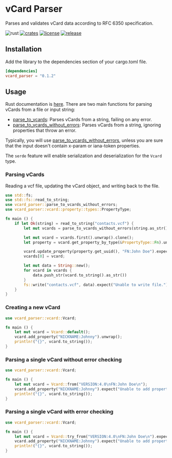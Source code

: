 # vCard Parser

Parses and validates vCard data according to RFC 6350 specification.

![rust](https://github.com/kenianbei/vcard_parser/actions/workflows/rust.yml/badge.svg)
[![crates](https://img.shields.io/crates/v/vcard_parser.svg)](https://crates.io/crates/vcard_parser)
[![license](https://shields.io/badge/license-MIT-%23373737)](https://github.com/kenianbei/vcard_parser/blob/main/LICENSE)
[![release](https://img.shields.io/github/v/release/kenianbei/vcard_parser)](https://github.com/kenianbei/vcard_parser/tags)

## Installation

Add the library to the dependencies section of your cargo.toml file.

```toml
[dependencies]
vcard_parser = "0.1.2"
```

## Usage

Rust documentation is [here](https://docs.rs/vcard_parser/latest/vcard_parser). There are two main functions for parsing vCards from a file or input string:

* [parse_to_vcards](https://docs.rs/vcard_parser/latest/vcard_parser/fn.parse_to_vcards.html): Parses vCards from a string, failing on any error.
* [parse_to_vcards_without_errors](https://docs.rs/vcard_parser/latest/vcard_parser/fn.parse_to_vcards_without_errors.html): Parses vCards from a string, ignoring properties that throw an error.

Typically, you will use [parse_to_vcards_without_errors](https://docs.rs/vcard_parser/latest/vcard_parser/fn.parse_to_vcards_without_errors.html), unless you are sure that the input doesn't contain x-param or iana-token properties.

The `serde` feature will enable serialization and deserialization for the `Vcard` type.

### Parsing vCards

Reading a vcf file, updating the vCard object, and writing back to the file.

```rust
use std::fs;
use std::fs::read_to_string;
use vcard_parser::parse_to_vcards_without_errors;
use vcard_parser::vcard::property::types::PropertyType;

fn main () {
    if let Ok(string) = read_to_string("contacts.vcf") {
        let mut vcards = parse_to_vcards_without_errors(string.as_str());

        let mut vcard = vcards.first().unwrap().clone();
        let property = vcard.get_property_by_type(&PropertyType::Fn).unwrap();

        vcard.update_property(property.get_uuid(), "FN:John Doe").expect("Unable to update property.");
        vcards[0] = vcard;

        let mut data = String::new();
        for vcard in vcards {
            data.push_str(vcard.to_string().as_str())
        }
        fs::write("contacts.vcf", data).expect("Unable to write file.");
    }
}
```

### Creating a new vCard

```rust
use vcard_parser::vcard::Vcard;

fn main () {
    let mut vcard = Vcard::default();
    vcard.add_property("NICKNAME:Johnny").unwrap();
    println!("{}", vcard.to_string());
}
```

### Parsing a single vCard without error checking

```rust
use vcard_parser::vcard::Vcard;

fn main () {
    let mut vcard = Vcard::from("VERSION:4.0\nFN:John Doe\n");
    vcard.add_property("NICKNAME:Johnny").expect("Unable to add property.");
    println!("{}", vcard.to_string());
}
```

### Parsing a single vCard with error checking

```rust
use vcard_parser::vcard::Vcard;

fn main () {
    let mut vcard = Vcard::try_from("VERSION:4.0\nFN:John Doe\n").expect("Unable to parse input.");
    vcard.add_property("NICKNAME:Johnny").expect("Unable to add property.");
    println!("{}", vcard.to_string());
}
```
